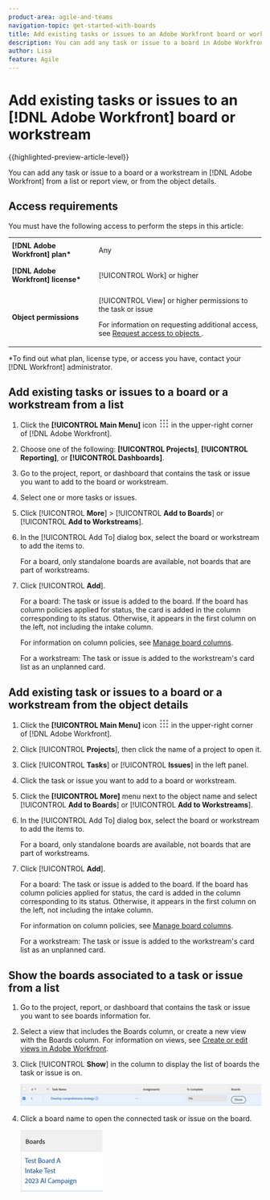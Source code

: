 ```yaml
---
product-area: agile-and-teams
navigation-topic: get-started-with-boards
title: Add existing tasks or issues to an Adobe Workfront board or workstream
description: You can add any task or issue to a board in Adobe Workfront from a list or report view.
author: Lisa
feature: Agile
---
```

# Add existing tasks or issues to an [!DNL Adobe Workfront] board or workstream

{{highlighted-preview-article-level}}

You can add any task or issue to a board or a workstream in [!DNL Adobe Workfront] from a list or report view, or from the object details.

## Access requirements

You must have the following access to perform the steps in this article:

<table style="table-layout:auto">
 <col>
 <col>
 <tbody>
  <tr>
   <td role="rowheader"><strong>[!DNL Adobe Workfront] plan*</strong></td>
   <td> <p>Any</p> </td>
  </tr>
  <tr>
   <td role="rowheader"><strong>[!DNL Adobe Workfront] license*</strong></td>
   <td> <p>[!UICONTROL Work] or higher</p> </td>
  </tr>
  <tr>
   <td role="rowheader"><strong>Object permissions</strong></td>
   <td> <p>[!UICONTROL View] or higher permissions to the task or issue</p> <p>For information on requesting additional access, see <a href="/help/quicksilver/workfront-basics/grant-and-request-access-to-objects/request-access.md" class="MCXref xref">Request access to objects </a>.</p> </td>
  </tr>
 </tbody>
</table>

&#42;To find out what plan, license type, or access you have, contact your [!DNL Workfront] administrator.

## Add existing tasks or issues to a board or a workstream from a list

1. Click the **[!UICONTROL Main Menu]** icon ![](assets/main-menu-icon.png) in the upper-right corner of [!DNL Adobe Workfront].
1. Choose one of the following: **[!UICONTROL Projects]**, **[!UICONTROL Reporting]**, or **[!UICONTROL Dashboards]**.
1. Go to the project, report, or dashboard that contains the task or issue you want to add to the board or workstream.
1. Select one or more tasks or issues.
1. Click [!UICONTROL **More**] > [!UICONTROL **Add to Boards**] or [!UICONTROL **Add to Workstreams**].
1. In the [!UICONTROL Add To] dialog box, select the board or workstream to add the items to.

   For a board, only standalone boards are available, not boards that are part of workstreams.

1. Click [!UICONTROL **Add**].
   
   For a board: The task or issue is added to the board. If the board has column policies applied for status, the card is added in the column corresponding to its status. Otherwise, it appears in the first column on the left, not including the intake column.

   For information on column policies, see [Manage board columns](/help/quicksilver/agile/get-started-with-boards/manage-board-columns.md).

   For a workstream: The task or issue is added to the workstream's card list as an unplanned card.

## Add existing task or issues to a board or a workstream from the object details

1. Click the **[!UICONTROL Main Menu]** icon ![](assets/main-menu-icon.png) in the upper-right corner of [!DNL Adobe Workfront].
1. Click [!UICONTROL **Projects**], then click the name of a project to open it.
1. Click [!UICONTROL **Tasks**] or [!UICONTROL **Issues**] in the left panel.
1. Click the task or issue you want to add to a board or workstream.
1. Click the **[!UICONTROL More]** menu next to the object name and select [!UICONTROL **Add to Boards**] or [!UICONTROL **Add to Workstreams**].
1. In the [!UICONTROL Add To] dialog box, select the board or workstream to add the items to.

   For a board, only standalone boards are available, not boards that are part of workstreams.

1. Click [!UICONTROL **Add**].
   
   For a board: The task or issue is added to the board. If the board has column policies applied for status, the card is added in the column corresponding to its status. Otherwise, it appears in the first column on the left, not including the intake column.

   For information on column policies, see [Manage board columns](/help/quicksilver/agile/get-started-with-boards/manage-board-columns.md).

   For a workstream: The task or issue is added to the workstream's card list as an unplanned card.

## Show the boards associated to a task or issue from a list

1. Go to the project, report, or dashboard that contains the task or issue you want to see boards information for.
1. Select a view that includes the Boards column, or create a new view with the Boards column.
For information on views, see [Create or edit views in Adobe Workfront](/help/quicksilver/reports-and-dashboards/reports/reporting-elements/create-edit-views.md).
1. Click [!UICONTROL **Show**] in the column to display the list of boards the task or issue is on.

   ![Show boards in column](assets/show-boards-in-column.png)

1. Click a board name to open the connected task or issue on the board.

   ![Select a board](assets/select-board-in-column.png)
